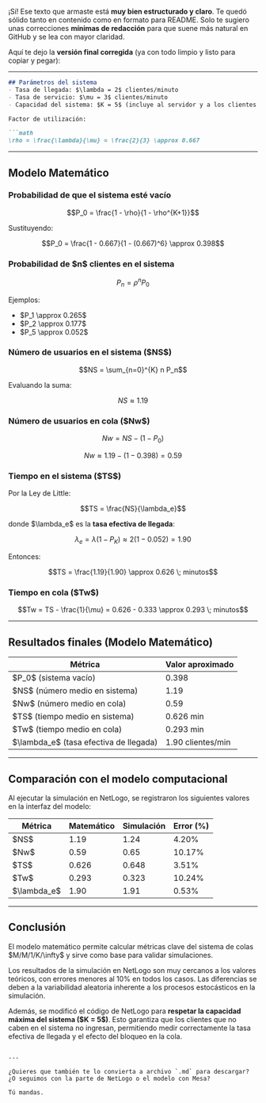 ¡Sí! Ese texto que armaste está **muy bien estructurado y claro**. Te quedó sólido tanto en contenido como en formato para README. Solo te sugiero unas correcciones **mínimas de redacción** para que suene más natural en GitHub y se lea con mayor claridad.

Aquí te dejo la **versión final corregida** (ya con todo limpio y listo para copiar y pegar):

---

````markdown
## Parámetros del sistema  
- Tasa de llegada: $\lambda = 2$ clientes/minuto  
- Tasa de servicio: $\mu = 3$ clientes/minuto  
- Capacidad del sistema: $K = 5$ (incluye al servidor y a los clientes en cola)  

Factor de utilización:  

```math
\rho = \frac{\lambda}{\mu} = \frac{2}{3} \approx 0.667
````

---

## Modelo Matemático

### Probabilidad de que el sistema esté vacío

```math
P_0 = \frac{1 - \rho}{1 - \rho^{K+1}}
```

Sustituyendo:

```math
P_0 = \frac{1 - 0.667}{1 - (0.667)^6} \approx 0.398
```

### Probabilidad de \$n\$ clientes en el sistema

```math
P_n = \rho^n P_0
```

Ejemplos:

* \$P\_1 \approx 0.265\$
* \$P\_2 \approx 0.177\$
* \$P\_5 \approx 0.052\$

### Número de usuarios en el sistema (\$NS\$)

```math
NS = \sum_{n=0}^{K} n P_n
```

Evaluando la suma:

```math
NS \approx 1.19
```

### Número de usuarios en cola (\$Nw\$)

```math
Nw = NS - (1 - P_0)
```

```math
Nw \approx 1.19 - (1 - 0.398) = 0.59
```

### Tiempo en el sistema (\$TS\$)

Por la Ley de Little:

```math
TS = \frac{NS}{\lambda_e}
```

donde \$\lambda\_e\$ es la **tasa efectiva de llegada**:

```math
\lambda_e = \lambda (1 - P_K) \approx 2 (1 - 0.052) = 1.90
```

Entonces:

```math
TS = \frac{1.19}{1.90} \approx 0.626 \; minutos
```

### Tiempo en cola (\$Tw\$)

```math
Tw = TS - \frac{1}{\mu} = 0.626 - 0.333 \approx 0.293 \; minutos
```

---

## Resultados finales (Modelo Matemático)

| Métrica                                   | Valor aproximado  |
| ----------------------------------------- | ----------------- |
| \$P\_0\$ (sistema vacío)                  | 0.398             |
| \$NS\$ (número medio en sistema)          | 1.19              |
| \$Nw\$ (número medio en cola)             | 0.59              |
| \$TS\$ (tiempo medio en sistema)          | 0.626 min         |
| \$Tw\$ (tiempo medio en cola)             | 0.293 min         |
| \$\lambda\_e\$ (tasa efectiva de llegada) | 1.90 clientes/min |

---

## Comparación con el modelo computacional

Al ejecutar la simulación en NetLogo, se registraron los siguientes valores en la interfaz del modelo:

| Métrica        | Matemático | Simulación | Error (%) |
| -------------- | ---------- | ---------- | --------- |
| \$NS\$         | 1.19       | 1.24       | 4.20%     |
| \$Nw\$         | 0.59       | 0.65       | 10.17%    |
| \$TS\$         | 0.626      | 0.648      | 3.51%     |
| \$Tw\$         | 0.293      | 0.323      | 10.24%    |
| \$\lambda\_e\$ | 1.90       | 1.91       | 0.53%     |

---

## Conclusión

El modelo matemático permite calcular métricas clave del sistema de colas \$M/M/1/K/\infty\$ y sirve como base para validar simulaciones.

Los resultados de la simulación en NetLogo son muy cercanos a los valores teóricos, con errores menores al 10% en todos los casos. Las diferencias se deben a la variabilidad aleatoria inherente a los procesos estocásticos en la simulación.

Además, se modificó el código de NetLogo para **respetar la capacidad máxima del sistema (\$K = 5\$)**. Esto garantiza que los clientes que no caben en el sistema no ingresan, permitiendo medir correctamente la tasa efectiva de llegada y el efecto del bloqueo en la cola.

```

---

¿Quieres que también te lo convierta a archivo `.md` para descargar? ¿O seguimos con la parte de NetLogo o el modelo con Mesa?

Tú mandas.
```

